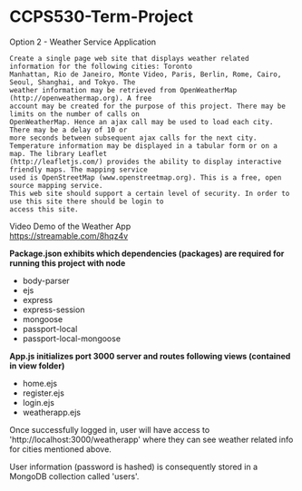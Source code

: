 # CCPS530-Term-Project
Option 2 - Weather Service Application


    Create a single page web site that displays weather related information for the following cities: Toronto
    Manhattan, Rio de Janeiro, Monte Video, Paris, Berlin, Rome, Cairo, Seoul, Shanghai, and Tokyo. The
    weather information may be retrieved from OpenWeatherMap (http://openweathermap.org). A free
    account may be created for the purpose of this project. There may be limits on the number of calls on
    OpenWeatherMap. Hence an ajax call may be used to load each city. There may be a delay of 10 or
    more seconds between subsequent ajax calls for the next city.
    Temperature information may be displayed in a tabular form or on a map. The library Leaflet
    (http://leafletjs.com/) provides the ability to display interactive friendly maps. The mapping service
    used is OpenStreetMap (www.openstreetmap.org). This is a free, open source mapping service.
    This web site should support a certain level of security. In order to use this site there should be login to
    access this site.

Video Demo of the Weather App\
https://streamable.com/8hqz4v


**Package.json exhibits which dependencies (packages) are required for running this project with node**     

 - body-parser  
 - ejs  
 - express  
 - express-session   
 - mongoose  
 - passport-local  
 - passport-local-mongoose  

**App.js initializes port 3000 server and routes following views (contained in view folder)**  
- home.ejs  
- register.ejs  
- login.ejs  
- weatherapp.ejs  


Once successfully logged in, user will have access to 'http://localhost:3000/weatherapp' where they can see weather related info for cities mentioned above.


User information (password is hashed) is consequently stored in a MongoDB collection called 'users'.



